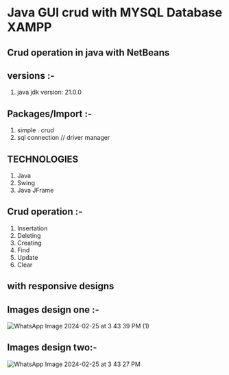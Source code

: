 # Java GUI crud with MYSQL Database XAMPP

## Crud operation in java with NetBeans 

## versions :-
1. java jdk  version: 21.0.0

## Packages/Import :- 
1. simple . crud
2. sql connection // driver manager
 
## TECHNOLOGIES

1. Java
2. Swing
3. Java JFrame


## Crud operation :-
1. Insertation
2. Deleting
3. Creating
4. Find
5. Update
6. Clear

## with responsive designs 

## Images design one :-
![WhatsApp Image 2024-02-25 at 3 43 39 PM (1)](https://github.com/bhagwanlsalvi/OHT2/assets/131893066/b0eb04f4-b861-449a-bafb-77e931c8a6f6)



## Images design two:-
![WhatsApp Image 2024-02-25 at 3 43 27 PM](https://github.com/bhagwanlsalvi/OHT2/assets/131893066/740c84d1-6a46-4c4a-9228-ab5b096ba590)






